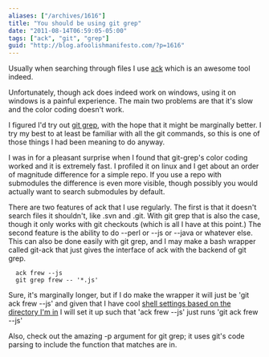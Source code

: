 ```yaml
---
aliases: ["/archives/1616"]
title: "You should be using git grep"
date: "2011-08-14T06:59:05-05:00"
tags: ["ack", "git", "grep"]
guid: "http://blog.afoolishmanifesto.com/?p=1616"
---
```

Usually when searching through files I use [ack](http://betterthangrep.com/)
which is an awesome tool indeed.

Unfortunately, though ack does indeed work on windows, using it on windows is a
painful experience. The main two problems are that it's slow and the color
coding doesn't work.

I figured I'd try out [git
grep](https://www.kernel.org/pub/software/scm/git/docs/git-grep.html), with the
hope that it might be marginally better. I try my best to at least be familiar
with all the git commands, so this is one of those things I had been meaning to
do anyway.

I was in for a pleasant surprise when I found that git-grep's color coding
worked and it is extremely fast. I profiled it on linux and I get about an order
of magnitude difference for a simple repo. If you use a repo with submodules the
difference is even more visible, though possibly you would actually want to
search submodules by default.

There are two features of ack that I use regularly. The first is that it doesn't
search files it shouldn't, like .svn and .git. With git grep that is also the
case, though it only works with git checkouts (which is all I have at this
point.) The second feature is the ability to do --perl or --js or --java or
whatever else. This can also be done easily with git grep, and I may make a bash
wrapper called git-ack that just gives the interface of ack with the backend of
git grep.

      ack frew --js
      git grep frew -- '*.js'

Sure, it's marginally longer, but if I do make the wrapper it will just be 'git
ack frew --js' and given that I have cool [shell settings based on the directory
I'm in](https://github.com/cxreg/smartcd) I will set it up such that 'ack frew
--js' just runs 'git ack frew --js'

Also, check out the amazing -p argument for git grep; it uses git's code parsing
to include the function that matches are in.
